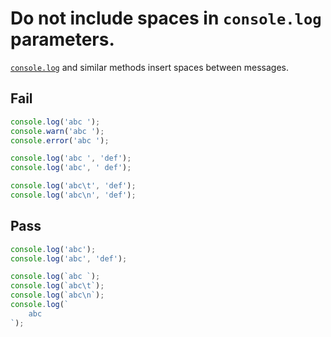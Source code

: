 # Do not include spaces in `console.log` parameters.

[`console.log`](https://developer.mozilla.org/en-US/docs/Web/API/Console/log) and similar methods insert spaces between messages.


## Fail

```js
console.log('abc ');
console.warn('abc ');
console.error('abc ');

console.log('abc ', 'def');
console.log('abc', ' def');

console.log('abc\t', 'def');
console.log('abc\n', 'def');
```


## Pass

```js
console.log('abc');
console.log('abc', 'def');

console.log(`abc `);
console.log(`abc\t`);
console.log(`abc\n`);
console.log(`
	abc
`);
```
